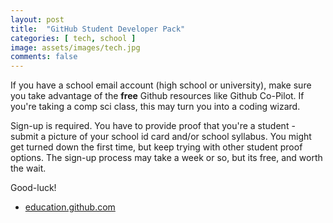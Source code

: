 ```yaml
---
layout: post
title:  "GitHub Student Developer Pack"
categories: [ tech, school ]
image: assets/images/tech.jpg
comments: false
---
```


If you have a school email account (high school or university), make sure you take advantage of the **free** Github resources like Github Co-Pilot.  If you're taking a comp sci class, this may turn you into a coding wizard.

Sign-up is required.  You have to provide proof that you're a student - submit a picture of your school id card and/or school syllabus. You might get turned down the first time, but keep trying with other student proof options. The sign-up process may take a week or so, but its free, and worth the wait.

Good-luck!


- [education.github.com](https://education.github.com/pack)






